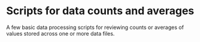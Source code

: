 # Scripts for data counts and averages
A few basic data processing scripts for reviewing counts or averages of values stored across one or more data files.
